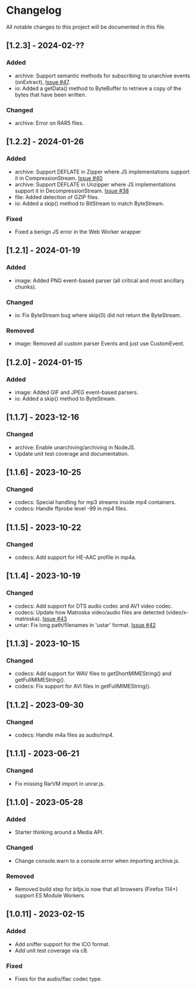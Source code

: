 # Changelog

All notable changes to this project will be documented in this file.

## [1.2.3] - 2024-02-??

### Added

- archive: Support semantic methods for subscribing to unarchive events (onExtract), [Issue #47](https://github.com/codedread/bitjs/issues/47).
- io: Added a getData() method to ByteBuffer to retrieve a copy of the bytes that have been written.

### Changed

- archive: Error on RAR5 files.

## [1.2.2] - 2024-01-26

### Added

- archive: Support DEFLATE in Zipper where JS implementations support it in CompressionStream.
  [Issue #40](https://github.com/codedread/bitjs/issues/40)
- archive: Support DEFLATE in Unzipper where JS implementations support it in DecompressionStream.
  [Issue #38](https://github.com/codedread/bitjs/issues/38)
- file: Added detection of GZIP files.
- io: Added a skip() method to BitStream to match ByteStream.

### Fixed

- Fixed a benign JS error in the Web Worker wrapper

## [1.2.1] - 2024-01-19

### Added

- image: Added PNG event-based parser (all critical and most ancillary chunks).

### Changed

- io: Fix ByteStream bug where skip(0) did not return the ByteStream.

### Removed

- image: Removed all custom parser Events and just use CustomEvent.

## [1.2.0] - 2024-01-15

### Added

- image: Added GIF and JPEG event-based parsers.
- io: Added a skip() method to ByteStream.

## [1.1.7] - 2023-12-16

### Changed

- archive: Enable unarchiving/archiving in NodeJS.
- Update unit test coverage and documentation.

## [1.1.6] - 2023-10-25

### Changed

- codecs: Special handling for mp3 streams inside mp4 containers.
- codecs: Handle ffprobe level -99 in mp4 files.

## [1.1.5] - 2023-10-22

### Changed

- codecs: Add support for HE-AAC profile in mp4a.

## [1.1.4] - 2023-10-19

### Changed

- codecs: Add support for DTS audio codec and AV1 video codec.
- codecs: Update how Matroska video/audio files are detected (video/x-matroska).
  [Issue #43](https://github.com/codedread/bitjs/issues/43)
- untar: Fix long path/filenames in 'ustar' format. [Issue #42](https://github.com/codedread/bitjs/issues/43)

## [1.1.3] - 2023-10-15

### Changed

- codecs: Add support for WAV files to getShortMIMEString() and getFullMIMEString().
- codecs: Fix support for AVI files in getFullMIMEString().

## [1.1.2] - 2023-09-30

### Changed

- codecs: Handle m4a files as audio/mp4.

## [1.1.1] - 2023-06-21

### Changed

- Fix missing RarVM import in unrar.js.

## [1.1.0] - 2023-05-28

### Added

- Starter thinking around a Media API.

### Changed

- Change console.warn to a console.error when importing archive.js.

### Removed

- Removed build step for bitjs.io now that all browsers (Firefox 114+) support ES Module Workers.

## [1.0.11] - 2023-02-15

### Added

- Add sniffer support for the ICO format.
- Add unit test coverage via c8.

### Fixed

- Fixes for the audio/flac codec type.
